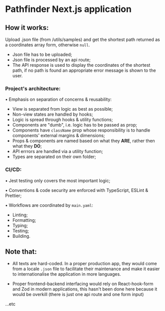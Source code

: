 # Pathfinder Next.js application

## How it works:

Upload .json file (from /utils/samples) and get the shortest path returned as a coordinates array form, otherwise `null`.

- Json file has to be uploaded;
- Json file is processed by an api route;
- The API response is used to display the coordinates of the shortest path, if no path is found an appropriate error message is shown to the user.

### Project's architecture:

• Emphasis on separation of concerns & reusability:

- View is separated from logic as best as possible;
- Non-view states are handled by hooks;
- Logic is spread through hooks & utility functions;
- Components are "dumb", i.e. logic has to be passed as prop;
- Components have `className` prop whose responsibility is to handle components' external margins & dimensions;
- Props & components are named based on what they **ARE**, rather then what they **DO**;
- API errrors are handled via a utility function;
- Types are separated on their own folder;

### CI/CD:

• Jest testing only covers the most important logic;

• Conventions & code security are enforced with TypeScript, ESLint & Prettier;

• Workflows are coordinated by `main.yaml`:

- Linting;
- Formatting;
- Typing;
- Testing;
- Building.

## Note that:

- All texts are hard-coded. In a proper production app, they would come from a locale `.json` file to facilitate their maintenance and make it easier to internationalise the application in more languages.

- Proper frontend-backend interfacing would rely on React-hook-form and Zod in modern applications, this hasn't been done here because it would be overkill (there is just one api route and one form input)

...etc
